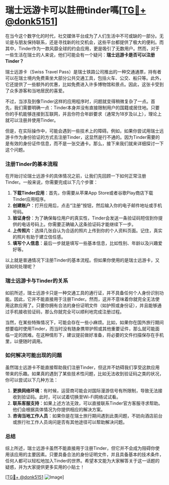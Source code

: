 # 瑞士远游卡可以註冊tinder嗎[[TG💪+ @donk5151](https://t.me/s/donk5151)]

在当今这个数字化的时代，社交媒体平台成为了人们生活中不可或缺的一部分。无论是与朋友保持联系，还是寻找新的社交机会，这些平台都提供了极大的便利。而其中，Tinder作为一款风靡全球的约会应用，更是吸引了无数用户。然而，对于一些生活在瑞士的人来说，他们可能会有一个疑问：**瑞士远游卡是否可以注册Tinder？**

瑞士远游卡（Swiss Travel Pass）是瑞士铁路公司推出的一种交通通票，持有者可以在瑞士境内免费乘坐大部分公共交通工具，包括火车、公交、船只等。此外，它还提供了一些额外的优惠，比如免费进入许多博物馆和景点。因此，这张卡受到了众多游客和当地居民的喜爱。

不过，当涉及到像Tinder这样的应用程序时，问题就变得稍微复杂了一点。首先，我们需要明确一点：Tinder本身并没有直接限制用户的国籍或居住地。只要你的手机能够连接到互联网，并且你符合年龄要求（通常为18岁及以上），理论上就可以注册并使用Tinder。

但是，在实际操作中，可能会遇到一些技术上的障碍。例如，如果你尝试用瑞士远游卡作为身份验证的方式去注册Tinder，这显然是行不通的。因为Tinder需要的是有效的身份证件信息，而不是一张交通卡。那么，接下来我们就来详细探讨一下这个问题。

### 注册Tinder的基本流程

在开始讨论瑞士远游卡的具体情况之前，让我们先回顾一下如何正常注册Tinder。一般来说，你需要完成以下几个步骤：

1. **下载Tinder应用**：首先，你需要从苹果App Store或者谷歌Play商店下载Tinder应用程序。
2. **创建账户**：打开应用后，点击“注册”按钮，然后输入你的电子邮件地址或手机号码。
3. **验证身份**：为了确保每位用户的真实性，Tinder会发送一条验证码短信到你提供的电话号码上。你需要正确输入这条验证码才能继续下一步。
4. **上传照片**：选择几张自认为合适的照片上传到你的个人资料页面。记住，真实的照片有助于建立信任感。
5. **填写个人信息**：最后一步就是填写一些基本信息，比如性别、年龄以及兴趣爱好等。

以上就是普通情况下注册Tinder的基本流程。但如果你使用的是瑞士远游卡，又该如何处理呢？

### 瑞士远游卡与Tinder的关系

如前所述，瑞士远游卡只是一种交通工具的通行证，并不具备任何个人身份识别功能。因此，它并不能直接用于注册Tinder。然而，这并不意味着你就完全无法使用这款应用了。只要你拥有合法的身份证明文件（如护照或身份证），并且能够通过手机接收验证码，那么你就完全可以顺利地完成注册过程。

当然，在某些特殊情况下，可能会存在一些小麻烦。比如，如果你在国外旅行期间想要临时使用Tinder，而当时没有随身携带护照或其他重要证件，那么就可能面临一定的困难。在这种情形下，建议提前做好准备，将必要的文件扫描保存在手机里，以便随时调用。

### 如何解决可能出现的问题

虽然瑞士远游卡不能直接帮助我们注册Tinder，但这并不妨碍我们享受这款应用带来的乐趣。如果真的遇到了某些技术性问题，比如无法收到验证码之类的状况，你可以尝试以下几种方法：

1. **更换网络环境**：有时候，运营商可能会对国际漫游信号有所限制，导致无法接收到验证码。此时，可以试着切换至Wi-Fi网络试试看。
2. **联系客服支持**：如果上述方法无效，可以直接联系Tinder官方客服寻求帮助。他们会根据具体情况为你提供相应的解决方案。
3. **咨询当地工作人员**：如果你是在瑞士旅行期间遇到此类问题，不妨向酒店前台或旅行社工作人员询问是否有其他途径可以帮助解决问题。

### 总结

综上所述，瑞士远游卡虽然不能直接用于注册Tinder，但它并不会成为阻碍你使用该应用的主要因素。只要具备合法的身份证明文件，并且具备基本的技术条件，任何人都可以轻松地加入Tinder的世界。希望本文能为大家解答关于这一话题的疑惑，并为大家提供更多实用的小贴士！

[[TG💪+ @donk5151](https://t.me/s/donk5151) ![Image](https://i.postimg.cc/rwNCRYN7/Snipaste-2025-04-30-17-27-05.png)]